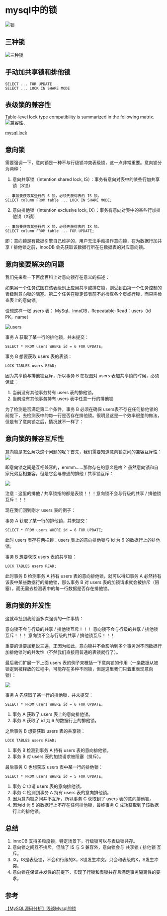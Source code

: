# mysql中的锁


![锁](_v_images/20200302203752693_1446619395.png)



## 三种锁

![三种锁](_v_images/20200302223432857_1669804078.png)


## 手动加共享锁和排他锁
    SELECT ... FOR UPDATE
    SELECT ... LOCK IN SHARE MODE


## 表级锁的兼容性

Table-level lock type compatibility is summarized in the following matrix.
![兼容性](_v_images/20200303091332156_772601038.png)、

[mysql lock](https://dev.mysql.com/doc/refman/8.0/en/innodb-locking.html)


## 意向锁
需要强调一下，意向锁是一种不与行级锁冲突表级锁，这一点非常重要。意向锁分为两种：
</br>
1. 意向共享锁（intention shared lock, IS）：事务有意向对表中的某些行加共享锁（S锁）
```
-- 事务要获取某些行的 S 锁，必须先获得表的 IS 锁。
SELECT column FROM table ... LOCK IN SHARE MODE;
```
2. 意向排他锁（intention exclusive lock, IX）：事务有意向对表中的某些行加排他锁（X锁）
```
-- 事务要获取某些行的 X 锁，必须先获得表的 IX 锁。
SELECT column FROM table ... FOR UPDATE;
```

即：意向锁是有数据引擎自己维护的，用户无法手动操作意向锁，在为数据行加共享 / 排他锁之前，InooDB 会先获取该数据行所在在数据表的对应意向锁。

## 意向锁要解决的问题
我们先来看一下百度百科上对意向锁存在意义的描述：

如果另一个任务试图在该表级别上应用共享或排它锁，则受到由第一个任务控制的表级别意向锁的阻塞。第二个任务在锁定该表前不必检查各个页或行锁，而只需检查表上的意向锁。

设想这样一张 users 表： MySql，InnoDB，Repeatable-Read：users（id PK，name）

![users](_v_images/20200303093525928_1419515904.png)

事务 A 获取了某一行的排他锁，并未提交：

```
SELECT * FROM users WHERE id = 6 FOR UPDATE;
```

事务 B 想要获取 users 表的表锁：

```
LOCK TABLES users READ;
```
因为共享锁与排他锁互斥，所以事务 B 在视图对 users 表加共享锁的时候，必须保证：

1. 当前没有其他事务持有 users 表的排他锁。
2. 当前没有其他事务持有 users 表中任意一行的排他锁 

为了检测是否满足第二个条件，事务 B 必须在确保 users表不存在任何排他锁的前提下，去检测表中的每一行是否存在排他锁。很明显这是一个效率很差的做法，但是有了意向锁之后，情况就不一样了：

## 意向锁的兼容互斥性
意向锁是怎么解决这个问题的呢？首先，我们需要知道意向锁之间的兼容互斥性：
![](_v_images/20200303093954401_1407964005.png)

即意向锁之间是互相兼容的，emmm......那你存在的意义是啥？
虽然意向锁和自家兄弟互相兼容，但是它会与普通的排他 / 共享锁互斥：

![](_v_images/20200303094018410_528725742.png)

注意：这里的排他 / 共享锁指的都是表锁！！！意向锁不会与行级的共享 / 排他锁互斥！！！

现在我们回到刚才 users 表的例子：

事务 A 获取了某一行的排他锁，并未提交：
```
SELECT * FROM users WHERE id = 6 FOR UPDATE;
```
此时 users 表存在两把锁：users 表上的意向排他锁与 id 为 6 的数据行上的排他锁。

事务 B 想要获取 users 表的共享锁：

```
LOCK TABLES users READ;
```
此时事务 B 检测事务 A 持有 users 表的意向排他锁，就可以得知事务 A 必然持有该表中某些数据行的排他锁，那么事务 B 对 users 表的加锁请求就会被排斥（阻塞），而无需去检测表中的每一行数据是否存在排他锁。

## 意向锁的并发性

这就牵扯到我前面多次强调的一件事情：

意向锁不会与行级的共享 / 排他锁互斥！！！
意向锁不会与行级的共享 / 排他锁互斥！！！
意向锁不会与行级的共享 / 排他锁互斥！！！

重要的话要加粗说三遍，正因为如此，意向锁并不会影响到多个事务对不同数据行加排他锁时的并发性（不然我们直接用普通的表锁就行了）。

最后我们扩展一下上面 users 表的例子来概括一下意向锁的作用（一条数据从被锁定到被释放的过程中，可能存在多种不同锁，但是这里我们只着重表现意向锁）：

![](_v_images/20200303094303040_6214508.png)

事务 A 先获取了某一行的排他锁，并未提交：

```
SELECT * FROM users WHERE id = 6 FOR UPDATE;
```

1. 事务 A 获取了 users 表上的意向排他锁。
2. 事务 A 获取了 id 为 6 的数据行上的排他锁。

之后事务 B 想要获取 users 表的共享锁：
```
LOCK TABLES users READ;
```

1. 事务 B 检测到事务 A 持有 users 表的意向排他锁。
2. 事务 B 对 users 表的加锁请求被阻塞（排斥）。

最后事务 C 也想获取 users 表中某一行的排他锁：
```
SELECT * FROM users WHERE id = 5 FOR UPDATE;
```

1. 事务 C 申请 users 表的意向排他锁。
2. 事务 C 检测到事务 A 持有 users 表的意向排他锁。
3. 因为意向锁之间并不互斥，所以事务 C 获取到了 users 表的意向排他锁。
4. 因为id 为 5 的数据行上不存在任何排他锁，最终事务 C 成功获取到了该数据行上的排他锁。



## 总结
1. InnoDB 支持多粒度锁，特定场景下，行级锁可以与表级锁共存。
2. 意向锁之间互不排斥，但除了 IS 与 S 兼容外，意向锁会与 共享锁 / 排他锁 互斥。
3. IX，IS是表级锁，不会和行级的X，S锁发生冲突。只会和表级的X，S发生冲突。
4. 意向锁在保证并发性的前提下，实现了行锁和表锁共存且满足事务隔离性的要求。


## 参考
[【MySQL源码分析】浅谈Mysql的锁](https://segmentfault.com/a/1190000017076101)
